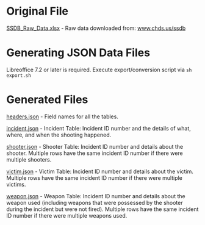 # Original File
[SSDB_Raw_Data.xlsx](SSDB_Raw_Data.xlsx) - Raw data downloaded from: www.chds.us/ssdb

# Generating JSON Data Files
Libreoffice 7.2 or later is required.
Execute export/conversion script via `sh export.sh`

# Generated Files
[headers.json](headers.json) - Field names for all the tables.

[incident.json](incident.json) - Incident Table: Incident ID number and the details of what, where, and when the shooting happened.

[shooter.json](shooter.json) - Shooter Table: Incident ID number and details about the shooter. Multiple rows have the same incident ID number if there were multiple shooters.

[victim.json](victim.json) - Victim Table: Incident ID number and details about the victim. Multiple rows have the same incident ID number if there were multiple victims.

[weapon.json](weapon.json) - Weapon Table: Incident ID number and details about the weapon used (including weapons that were possessed by the shooter during the incident but were not fired). Multiple rows have the same incident ID number if there were multiple weapons used.
